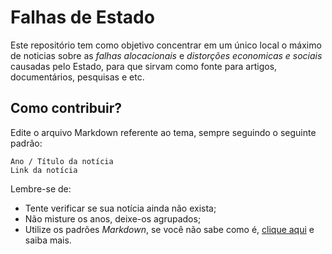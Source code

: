 # Falhas de Estado

Este repositório tem como objetivo concentrar em um único local o máximo de noticias sobre as _falhas alocacionais_ e _distorções economicas e sociais_ causadas pelo Estado, para que sirvam como fonte para artigos, documentários, pesquisas e etc.

## Como contribuir?

Edite o arquivo Markdown referente ao tema, sempre seguindo o seguinte padrão:

    Ano / Título da notícia
    Link da notícia

Lembre-se de:

  - Tente verificar se sua notícia ainda não exista;
  - Não misture os anos, deixe-os agrupados;
  - Utilize os padrões *Markdown*, se você não sabe como é, [clique aqui](https://github.com/adam-p/markdown-here/wiki/Markdown-Cheatsheet) e saiba mais.